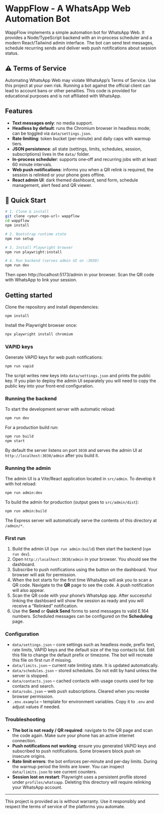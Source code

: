 # WappFlow - A WhatsApp Web Automation Bot

WappFlow implements a simple automation bot for WhatsApp Web. It provides a Node/TypeScript backend with an in‑process scheduler and a modern React/Tailwind admin interface. The bot can send text messages, schedule recurring sends and deliver web push notifications about session status.

## ⚠️ Terms of Service

Automating WhatsApp Web may violate WhatsApp’s Terms of Service. Use this project at your own risk. Running a bot against the official client can lead to account bans or other penalties. This code is provided for educational purposes and is not affiliated with WhatsApp.

## Features

- **Text messages only**: no media support.
- **Headless by default**: runs the Chromium browser in headless mode; can be toggled via `data/settings.json`.
- **Rate limiting**: token bucket (per‑minute) and daily caps with warmup tiers.
- **JSON persistence**: all state (settings, limits, schedules, session, subscriptions) lives in the `data/` folder.
- **In‑process scheduler**: supports one‑off and recurring jobs with at least 60 minute intervals.
- **Web push notifications**: informs you when a QR relink is required, the session is relinked or your phone goes offline.
- **React admin UI**: dark themed dashboard, send form, schedule management, alert feed and QR viewer.

## 🚀 Quick Start

```bash
# 1. Clone & install
git clone <your-repo-url> wappflow
cd wappflow
npm install

# 2. Bootstrap runtime state
npm run setup

# 3. Install Playwright browser
npm run playwright:install

# 4. Run backend (serves admin UI on :3030)
npm run dev
```

Then open http://localhost:5173/admin in your browser.
Scan the QR code with WhatsApp to link your session.

## Getting started

Clone the repository and install dependencies:

```bash
npm install
```

Install the Playwright browser once:

```bash
npx playwright install chromium
```

### VAPID keys

Generate VAPID keys for web push notifications:

```bash
npm run vapid
```

The script writes new keys into `data/settings.json` and prints the public key. If you plan to deploy the admin UI separately you will need to copy the public key into your front‑end configuration.

### Running the backend

To start the development server with automatic reload:

```bash
npm run dev
```

For a production build run:

```bash
npm run build
npm start
```

By default the server listens on port `3030` and serves the admin UI at `http://localhost:3030/admin` after you build it.

### Running the admin

The admin UI is a Vite/React application located in `src/admin`. To develop it with hot reload:

```bash
npm run admin:dev
```

To build the admin for production (output goes to `src/admin/dist`):

```bash
npm run admin:build
```

The Express server will automatically serve the contents of this directory at `/admin/*`.

### First run

1. Build the admin UI (`npm run admin:build`) then start the backend (`npm run dev`).
2. Open `http://localhost:3030/admin` in your browser. You should see the dashboard.
3. Subscribe to push notifications using the button on the dashboard. Your browser will ask for permission.
4. When the bot starts for the first time WhatsApp will ask you to scan a QR code. Navigate to the **QR** page to see the code. A push notification will also appear.
5. Scan the QR code with your phone’s WhatsApp app. After successful linking the dashboard will show the session as ready and you will receive a “Relinked” notification.
6. Use the **Send** or **Quick Send** forms to send messages to valid E.164 numbers. Scheduled messages can be configured on the **Scheduling** page.

### Configuration

- `data/settings.json` – core settings such as headless mode, prefix text, rate limits, VAPID keys and the default size of the top contacts list. Edit this file to change the default prefix or timezone. The bot will recreate this file on first run if missing.
- `data/limits.json` – current rate limiting state. It is updated automatically.
- `data/schedules.json` – stored schedules. Do not edit by hand unless the server is stopped.
- `data/contacts.json` – cached contacts with usage counts used for top contacts and search.
- `data/subs.json` – web push subscriptions. Cleared when you revoke browser permission.
- `.env.example` – template for environment variables. Copy it to `.env` and adjust values if needed.

### Troubleshooting

- **The bot is not ready / QR required**: navigate to the QR page and scan the code again. Make sure your phone has an active internet connection.
- **Push notifications not working**: ensure you generated VAPID keys and subscribed to push notifications. Some browsers block push on insecure origins.
- **Rate limit errors**: the bot enforces per‑minute and per‑day limits. During the warmup period the limits are lower. You can inspect `data/limits.json` to see current counters.
- **Session lost on restart**: Playwright uses a persistent profile stored under `profiles/whatsapp`. Deleting this directory will require relinking your WhatsApp account.

---

This project is provided as is without warranty. Use it responsibly and respect the terms of service of the platforms you automate.
